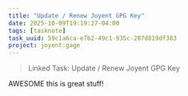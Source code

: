 ```yaml
---
title: "Update / Renew Joyent GPG Key"
date: 2025-10-09T19:19:27-04:00
tags: [tasknote]
task_uuid: 59c1a6ca-e7b2-49c1-935c-287d819df383
project: joyent:gage
---
```


> Linked Task: Update / Renew Joyent GPG Key

AWESOME
this is great stuff!

